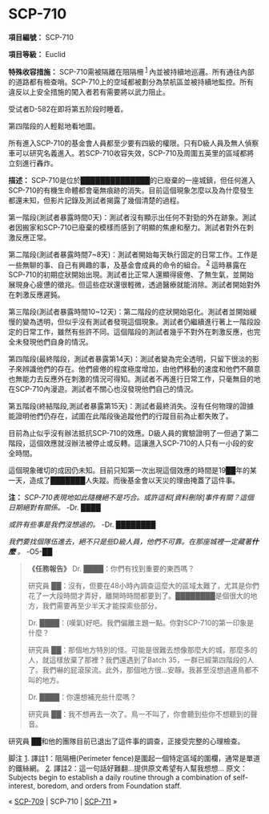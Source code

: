 # SCP-710
                        


**項目編號：** SCP-710

**項目等級：** Euclid

**特殊收容措施：** SCP-710需被隔離在阻隔柵<sup class='footnoteref'>
 <a shape='rect' class='footnoteref' id='footnoteref-1' href='javascript:;' onclick='WIKIDOT.page.utils.scrollToReference(&apos;footnote-1&apos;)'>1</a>
</sup>內並被持續地巡邏。所有通往內部的道路都有檢查哨。SCP-710上的空域都被劃分為禁航區並被持續地監控。所有違反以上安全措施的闖入者若有需要將以武力阻止。



受试者D-582在即将第五阶段时睡着。





第四階段的人輕鬆地看地圖。



所有進入SCP-710的基金會人員都至少要有四級的權限。只有D級人員及無人偵察車可以研究名義進入。若SCP-710收容失效，SCP-710及周圍五英里的區域都將立刻進行轟炸。

**描述：** SCP-710是位於██████████████的已廢棄的一座城鎮，但任何進入SCP-710的有機生命體都會毫無痕跡的消失。目前這個現象怎麼以及為什麼發生都還未知，但影片記錄及測試者揭露了幾個清楚的過程。

第一階段(測試者暴露時間0天)：測試者沒有顯示出任何不對勁的外在跡象。測試者因搬家和SCP-710已廢棄的模樣而感到了明顯的焦慮和壓力。測試者對外在刺激反應正常。

第二階段(測試者暴露時間7~8天)：測試者開始每天執行固定的日常工作。工作是一些無聊的事、自己有興趣的事，及基金會成員的命令的組合。<sup class='footnoteref'>
 <a shape='rect' class='footnoteref' id='footnoteref-2' href='javascript:;' onclick='WIKIDOT.page.utils.scrollToReference(&apos;footnote-2&apos;)'>2</a>
</sup>這時暴露在SCP-710的初期症狀開始出現。測試者比正常人還顯得疲倦、了無生氣，並開始展現身心疲憊的徵兆。但這些症狀還很輕微，透過醫療就能消除。測試者開始對外在刺激反應遲鈍。

第三階段(測試者暴露時間10~12天)：第二階段的症狀開始惡化。測試者並開始緩慢的變為透明，但似乎沒有測試者發現這個現象。測試者仍繼續進行著上一階段設定的日常工作，雖然有些許不同。這個階段的測試者幾乎不對外在刺激反應，也完全未發現他們自身的情況。

第四階段(最終階段，測試者暴露第14天)：測試者變為完全透明，只留下很淡的影子來辨識他們的存在。他們疲倦的程度極度增加，由他們移動的速度和他們不願意也無能力去反應外在刺激的情況可得知。測試者不再進行日常工作，只毫無目的地在SCP-710內漫遊。測試者不關心也沒發現他們自己的情況。

第五階段(終結階段,測試者暴露第15天)：測試者最終消失。沒有任何物理的證據能證明他們仍存在，試圖在此階段後追蹤他們的行蹤目前為止都失敗了。

目前為止似乎沒有辦法抵抗SCP-710的效應。D級人員的實驗證明了一但過了第二階段，這個效應就沒辦法被停止或反轉。這讓進入SCP-710的人只有一小段的安全時間。

這個現象確切的成因仍未知。目前只知第一次出現這個效應的時間是19██年的某一天，造成了███████人失蹤。而後基金會以天災的理由掩蓋了這件事。

**注：** *SCP-710表現地如此隨機絕不是巧合。或許這和[資料刪除]事件有關？這個日期絕對有關係。*  -Dr. ████

*或許有些事是我們沒想過的。*  -Dr. ████████

*我們要找個隊伍進去，絕不只是些D級人員，他們不可靠。在那座城裡一定藏著**什麼** 。*  -O5-██


> **《任務報告》** 
Dr. ████：你們有找到重要的東西嗎？
> 
> 研究員 ██：沒有，但要在48小時內調查這麼大的區域太難了，尤其是你們花了一大段時間才弄好，離開時時間都要到了。████████是個很大的地方，我們需要再至少半天才能探索些部分。
> 
> Dr. ████：(嘆氣)好吧。我們偏離主題一點。你對SCP-710的第一印象是什麼？
> 
> 研究員 ██：那個地方特別的怪。可能是很難去想像那麼大的城，那麼多的人，就這樣放棄了那裡？我們還遇到了Batch 35，一群已經第四階段的人了。我們嚇的屁滾尿流。此外，那個地方很…安靜。我甚至沒想過連鳥都不叫的地方。
> 
> Dr. ████：你還想補充些什麼嗎？
> 
> 研究員 ██：我不想再去一次了。鳥一不叫了，你會聽到些你不想聽到的聲音。
> 

研究員 ██和他的團隊目前已退出了這件事的調查，正接受完整的心理檢查。


脚注
<a shape='rect' href='javascript:;' onclick='WIKIDOT.page.utils.scrollToReference(&apos;footnoteref-1&apos;)'>1</a>. 譯註1：阻隔柵(Perimeter fence)是圍起一個特定區域的圍欄，通常是單道的鐵絲網。
<a shape='rect' href='javascript:;' onclick='WIKIDOT.page.utils.scrollToReference(&apos;footnoteref-2&apos;)'>2</a>. 譯註2：這一句話好難翻…提供原文希望有人幫我想想…
原文：Subjects begin to establish a daily routine through a combination of self-interest, boredom, and orders from Foundation staff.



« [SCP-709](/scp-709) | SCP-710 | [SCP-711](/scp-711) »





                    